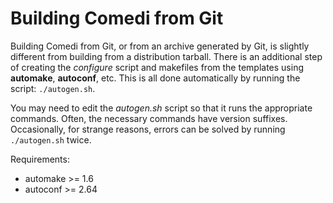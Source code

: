 # Building Comedi from Git

Building Comedi from Git, or from an archive generated by Git, is
slightly different from building from a distribution tarball. There is
an additional step of creating the *configure* script and makefiles from
the templates using **automake**, **autoconf**, etc.  This is all done
automatically by running the script: `./autogen.sh`.

You may need to edit the *autogen.sh* script so that it runs the
appropriate commands.  Often, the necessary commands have version
suffixes.  Occasionally, for strange reasons, errors can be
solved by running `./autogen.sh` twice.

Requirements:

* automake >= 1.6
* autoconf >= 2.64